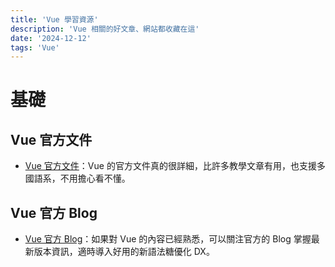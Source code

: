 ```yaml
---
title: 'Vue 學習資源'
description: 'Vue 相關的好文章、網站都收藏在這'
date: '2024-12-12'
tags: 'Vue'
---
```


# 基礎

## Vue 官方文件
- [Vue 官方文件](https://zh-hk.vuejs.org/guide/introduction.html)：Vue 的官方文件真的很詳細，比許多教學文章有用，也支援多國語系，不用擔心看不懂。

## Vue 官方 Blog
- [Vue 官方 Blog](https://blog.vuejs.org/)：如果對 Vue 的內容已經熟悉，可以關注官方的 Blog 掌握最新版本資訊，適時導入好用的新語法糖優化 DX。